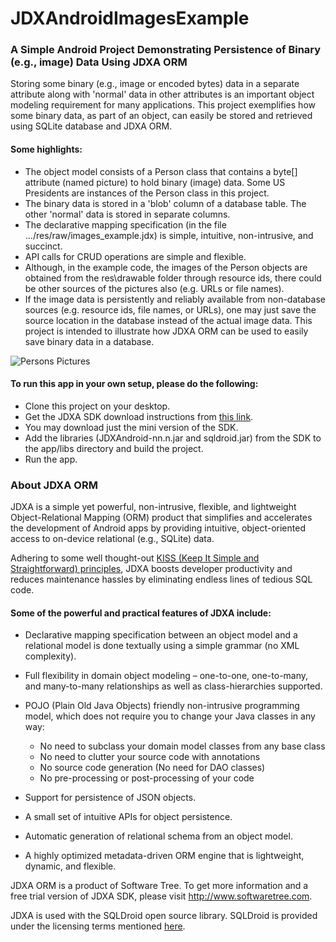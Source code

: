 ﻿# JDXAndroidImagesExample
### A Simple Android Project Demonstrating Persistence of Binary (e.g., image) Data Using JDXA ORM

Storing some binary (e.g., image or encoded bytes) data in a separate attribute along with 'normal' data in other attributes is an important object modeling requirement for many applications. This project exemplifies how some binary data, as part of an object, can easily be stored and retrieved using SQLite database and JDXA ORM.

#### Some highlights:  
*	The object model consists of a Person class that contains a byte[] attribute (named picture) to hold binary (image) data. Some US Presidents are instances of the Person class in this project.
*	The binary data is stored in a 'blob' column of a database table. The other 'normal' data is stored in separate columns.
*	The declarative mapping specification (in the file .../res/raw/images_example.jdx) is simple, intuitive, non-intrusive, and succinct.  
*	API calls for CRUD operations are simple and flexible.
*	Although, in the example code, the images of the Person objects are obtained from the res\drawable folder through resource ids, there could be other sources of the pictures also (e.g. URLs or file names). 
*	If the image data is persistently and reliably available from non-database sources (e.g. resource ids, file names, or URLs), one may just save the source location in the database instead of the actual image data. This project is intended to illustrate how JDXA ORM can be used to easily save binary data in a database.

![Persons Pictures](https://softwaretree.com/v1/images/US_Presidents_Blended.jpg) 

#### To run this app in your own setup, please do the following:
*	Clone this project on your desktop.
*	Get the JDXA SDK download instructions from [this link](http://softwaretree.com/v1/products/jdxa/download-jdxa.php).
*	You may download just the mini version of the SDK.
*	Add the libraries (JDXAndroid-nn.n.jar and sqldroid.jar) from the SDK to the app/libs directory and build the project.
*	Run the app.  

### About JDXA ORM 
JDXA is a simple yet powerful, non-intrusive, flexible, and lightweight Object-Relational Mapping (ORM) product that simplifies and accelerates the development of Android apps by providing intuitive, object-oriented access to on-device relational (e.g., SQLite) data.  

Adhering to some well thought-out [KISS (Keep It Simple and Straightforward) principles](http://softwaretree.com/v1/KISSPrinciples.html), JDXA boosts developer productivity and reduces maintenance hassles by eliminating endless lines of tedious SQL code.  

#### Some of the powerful and practical features of JDXA include: 
*	Declarative mapping specification between an object model and a relational model is done textually using a simple grammar (no XML complexity). 
*	Full flexibility in domain object modeling – one-to-one, one-to-many, and many-to-many relationships as well as class-hierarchies supported.
*	POJO (Plain Old Java Objects) friendly non-intrusive programming model, which does not require you to change your Java classes in any way:   

    - No need to subclass your domain model classes from any base class
    - No need to clutter your source code with annotations
    - No source code generation (No need for DAO classes)
    - No pre-processing or post-processing of your code  

*	Support for persistence of JSON objects.
*	A small set of intuitive APIs for object persistence.
*	Automatic generation of relational schema from an object model. 
*	A highly optimized metadata-driven ORM engine that is lightweight, dynamic, and flexible.   

JDXA ORM is a product of Software Tree. To get more information and a free trial version of JDXA SDK, please visit http://www.softwaretree.com.  

JDXA is used with the SQLDroid open source library. SQLDroid is provided under the licensing terms mentioned [here](https://github.com/SQLDroid/SQLDroid/blob/master/LICENSE).



